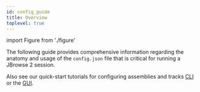 ```yaml
---
id: config_guide
title: Overview
toplevel: true
---
```


import Figure from './figure'

The following guide provides comprehensive information regarding the anatomy and
usage of the `config.json` file that is critical for running a JBrowse 2
session.

Also see our quick-start tutorials for configuring assemblies and tracks
[CLI](../tutorials/config_cli) or the [GUI](../tutorials/config_gui).
